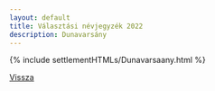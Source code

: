 ```yaml
---
layout: default
title: Választási névjegyzék 2022
description: Dunavarsány
---
```


{% include settlementHTMLs/Dunavarsaany.html %}

[Vissza](../)
